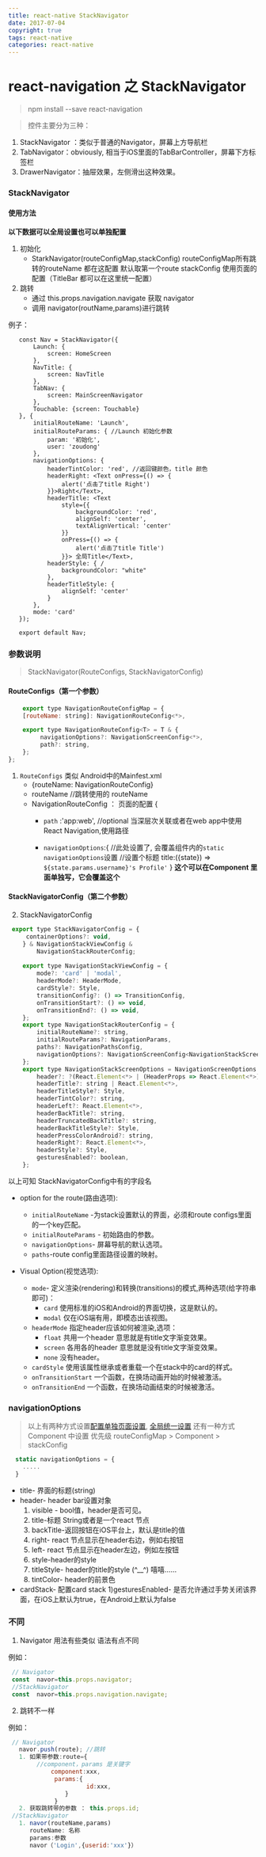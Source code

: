 ```yaml
---
title: react-native StackNavigator
date: 2017-07-04
copyright: true
tags: react-native
categories: react-native
---
```



# react-navigation 之 StackNavigator
>  npm install --save react-navigation

> 控件主要分为三种：
   1. StackNavigator ：类似于普通的Navigator，屏幕上方导航栏
   2. TabNavigator：obviously, 相当于iOS里面的TabBarController，屏幕下方标签栏
   3. DrawerNavigator：抽屉效果，左侧滑出这种效果。

###  StackNavigator

#### 使用方法

   **以下数据可以全局设置也可以单独配置**

   1. 初始化
      * StarkNavigator(routeConfigMap,stackConfig)
      routeConfigMap所有跳转的routeName 都在这配置 默认取第一个route
      stackConfig 使用页面的配置（TitleBar 都可以在这里统一配置）
   2. 跳转
      * 通过 this.props.navigation.navigate 获取  navigator
      * 调用 navigator(routName,params)进行跳转

 例子：
 ```
    const Nav = StackNavigator({
        Launch: {
            screen: HomeScreen
        },
        NavTitle: {
            screen: NavTitle
        },
        TabNav: {
            screen: MainScreenNavigator
        },
        Touchable: {screen: Touchable}
    }, {
        initialRouteName: 'Launch',
        initialRouteParams: { //Launch 初始化参数
            param: '初始化',
            user: 'zoudong'
        },
        navigationOptions: {
            headerTintColor: 'red', //返回键颜色，title 颜色
            headerRight: <Text onPress={() => {
                alert('点击了title Right')
            }}>Right</Text>,
            headerTitle: <Text
                style={{
                    backgroundColor: 'red',
                    alignSelf: 'center',
                    textAlignVertical: 'center'
                }}
                onPress={() => {
                    alert('点击了title Title')
                }}> 全局Title</Text>,
            headerStyle: { /
                backgroundColor: "white"
            },
            headerTitleStyle: {
                alignSelf: 'center'
            }
        },
        mode: 'card'
    });

    export default Nav;
 ```
### 参数说明

> StackNavigator(RouteConfigs, StackNavigatorConfig)

#### RouteConfigs（第一个参数）
```js
    export type NavigationRouteConfigMap = {
    [routeName: string]: NavigationRouteConfig<*>,

    export type NavigationRouteConfig<T> = T & {
         navigationOptions?: NavigationScreenConfig<*>,
         path?: string,
    };
};

```
 1. ` RouteConfigs `  类似 Android中的Mainfest.xml
       - {routeName: NavigationRouteConfig}
    * routeName   //跳转使用的  routeName
    * <spac id='navigationOptions1'/>NavigationRouteConfig ： 页面的配置
           {
         * ` path ` :'app:web', //optional   当深层次关联或者在web app中使用React Navigation,使用路径

         * `navigationOptions`:{
               //此处设置了, 会覆盖组件内的`static navigationOptions`设置
              //设置个标题
              title:({state}) => `${state.params.username}'s Profile'`
    } **这个可以在Component 里面单独写，它会覆盖这个**

 
#### StackNavigatorConfig（第二个参数）
2.  StackNavigatorConfig
```js
 export type StackNavigatorConfig = {
     containerOptions?: void,
    } & NavigationStackViewConfig &
        NavigationStackRouterConfig;
    
    export type NavigationStackViewConfig = {
        mode?: 'card' | 'modal',
        headerMode?: HeaderMode,
        cardStyle?: Style,
        transitionConfig?: () => TransitionConfig,
        onTransitionStart?: () => void,
        onTransitionEnd?: () => void,
    };
    export type NavigationStackRouterConfig = {
        initialRouteName?: string,
        initialRouteParams?: NavigationParams,
        paths?: NavigationPathsConfig,
        navigationOptions?: NavigationScreenConfig<NavigationStackScreenOptions>,
    };
    export type NavigationStackScreenOptions = NavigationScreenOptions & {
        header?: ?(React.Element<*> | (HeaderProps => React.Element<*>)),
        headerTitle?: string | React.Element<*>,
        headerTitleStyle?: Style,
        headerTintColor?: string,
        headerLeft?: React.Element<*>,
        headerBackTitle?: string,
        headerTruncatedBackTitle?: string,
        headerBackTitleStyle?: Style,
        headerPressColorAndroid?: string,
        headerRight?: React.Element<*>,
        headerStyle?: Style,
        gesturesEnabled?: boolean,
    };
```
以上可知  StackNavigatorConfig中有的字段名

   * <spac id='navigationOptions2'/>option for the route(路由选项):
       - ` initialRouteName ` -为stack设置默认的界面，必须和route configs里面的一个key匹配。
       - ` initialRouteParams ` - 初始路由的参数。
       - ` navigationOptions `- 屏幕导航的默认选项。
       - ` paths `-route config里面路径设置的映射。


   * Visual Option(视觉选项):
       - ` mode `- 定义渲染(rendering)和转换(transitions)的模式,两种选项(给字符串即可)：
           - ` card `  使用标准的iOS和Android的界面切换，这是默认的。
           - ` modal ` 仅在iOS端有用，即模态出该视图。
       - ` headerMode ` 指定header应该如何被渲染,选项：
           -  ` float `    共用一个header 意思就是有title文字渐变效果。
           -  ` screen `   各用各的header 意思就是没有title文字渐变效果。
           -  ` none `     没有header。
       - ` cardStyle `  使用该属性继承或者重载一个在stack中的card的样式。
       - ` onTransitionStart `  一个函数，在换场动画开始的时候被激活。
       - ` onTransitionEnd `   一个函数，在换场动画结束的时候被激活。


### navigationOptions

> 以上有两种方式设置[配置单独页面设置](#navigationOptions1), [全局统一设置](#navigationOptions2) 还有一种方式 Component 中设置
   优先级    routeConfigMap  > Component  >  stackConfig
```js
  static navigationOptions = {
    .....
  }
```

- title- 界面的标题(string)
- header- header bar设置对象
   1) visible - bool值，header是否可见。
   2) title-标题 String或者是一个react 节点
   3) backTitle-返回按钮在iOS平台上，默认是title的值
   4) right- react 节点显示在header右边，例如右按钮
   5) left- react 节点显示在header左边，例如左按钮
   6) style-header的style
   7) titleStyle- header的title的style (^__^) 嘻嘻……
   8) tintColor- header的前景色
- cardStack- 配置card stack
1)gesturesEnabled- 是否允许通过手势关闭该界面，在iOS上默认为true，在Android上默认为false

### 不同
1. Navigator 用法有些类似 语法有点不同

例如：
```js
 // Navigator
 const  navor=this.props.navigator;
 //StackNavigator
 const  navor=this.props.navigation.navigate;
```

2. 跳转不一样

例如：
```js
 // Navigator
   navor.push(route); //跳转
   1. 如果带参数:route={
        //component，params 是关键字
            component:xxx,
             params:{
                      id:xxx,
                }
             }
   2. 获取跳转带的参数 ： this.props.id;
 //StackNavigator
   1. navor(routeName,params)
      routeName: 名称
      params:参数
      navor（'Login',{userid:'xxx'}）
```
